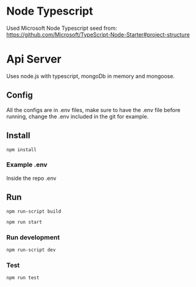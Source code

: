 # Node Typescript
Used Microsoft Node Typescript seed from: 
https://github.com/Microsoft/TypeScript-Node-Starter#project-structure

# Api Server
Uses node.js with typescript, mongoDb in memory and mongoose.

## Config
All the configs are in .env files, make sure to have the .env file before running, change the .env included in the git for example.

## Install 
`npm install`

### Example .env

Inside the repo .env

## Run
`npm run-script build`

`npm run start`

### Run development

`npm run-script dev`

### Test

`npm run test`
